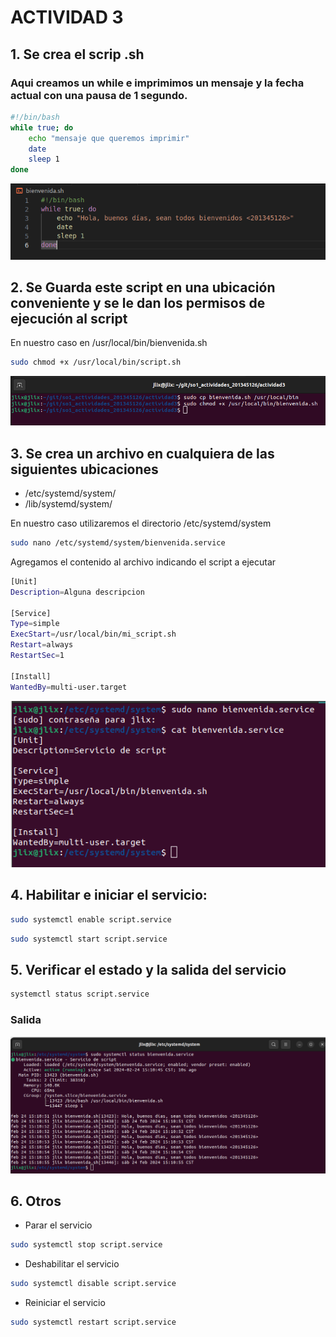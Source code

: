 # ACTIVIDAD 3
## 1. Se crea el scrip .sh
### Aqui creamos un while e imprimimos un mensaje y la fecha actual con una pausa de 1 segundo.
```bash
#!/bin/bash
while true; do
    echo "mensaje que queremos imprimir"
    date
    sleep 1
done
```
![miScript](./assets/1.png)

## 2. Se Guarda este script en una ubicación conveniente y se le dan los permisos de ejecución al script

En nuestro caso en /usr/local/bin/bienvenida.sh

```bash
sudo chmod +x /usr/local/bin/script.sh
```

![Copiando script](./assets/2.png)

## 3. Se crea un archivo en cualquiera de las siguientes ubicaciones
* /etc/systemd/system/
* /lib/systemd/system/

En nuestro caso utilizaremos el directorio /etc/systemd/system

```bash
sudo nano /etc/systemd/system/bienvenida.service
```

Agregamos el contenido al archivo indicando el script a ejecutar

```bash
[Unit]
Description=Alguna descripcion

[Service]
Type=simple
ExecStart=/usr/local/bin/mi_script.sh
Restart=always
RestartSec=1

[Install]
WantedBy=multi-user.target
```
![Creando servicio](./assets/3.png)

## 4. Habilitar e iniciar el servicio:
```bash
sudo systemctl enable script.service
```
```bash
sudo systemctl start script.service
```


## 5. Verificar el estado y la salida del servicio
```bash
systemctl status script.service
```

### Salida
![Salida](./assets/4.png)

## 6. Otros
* Parar el servicio
```bash
sudo systemctl stop script.service
```
* Deshabilitar el servicio
```bash
sudo systemctl disable script.service
```
* Reiniciar el servicio
```bash
sudo systemctl restart script.service
```
